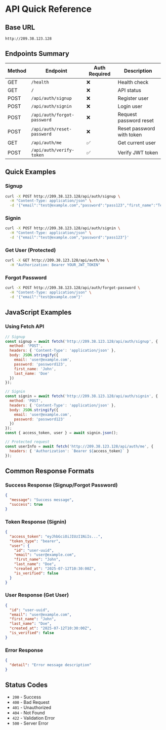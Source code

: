 # API Quick Reference

## Base URL
```
http://209.38.123.128
```

## Endpoints Summary

| Method | Endpoint | Auth Required | Description |
|--------|----------|---------------|-------------|
| GET | `/health` | ❌ | Health check |
| GET | `/` | ❌ | API status |
| POST | `/api/auth/signup` | ❌ | Register user |
| POST | `/api/auth/signin` | ❌ | Login user |
| POST | `/api/auth/forgot-password` | ❌ | Request password reset |
| POST | `/api/auth/reset-password` | ❌ | Reset password with token |
| GET | `/api/auth/me` | ✅ | Get current user |
| POST | `/api/auth/verify-token` | ✅ | Verify JWT token |

## Quick Examples

### Signup
```bash
curl -X POST http://209.38.123.128/api/auth/signup \
  -H "Content-Type: application/json" \
  -d '{"email":"test@example.com","password":"pass123","first_name":"Test","last_name":"User"}'
```

### Signin
```bash
curl -X POST http://209.38.123.128/api/auth/signin \
  -H "Content-Type: application/json" \
  -d '{"email":"test@example.com","password":"pass123"}'
```

### Get User (Protected)
```bash
curl -X GET http://209.38.123.128/api/auth/me \
  -H "Authorization: Bearer YOUR_JWT_TOKEN"
```

### Forgot Password
```bash
curl -X POST http://209.38.123.128/api/auth/forgot-password \
  -H "Content-Type: application/json" \
  -d '{"email":"test@example.com"}'
```

## JavaScript Examples

### Using Fetch API
```javascript
// Signup
const signup = await fetch('http://209.38.123.128/api/auth/signup', {
  method: 'POST',
  headers: { 'Content-Type': 'application/json' },
  body: JSON.stringify({
    email: 'user@example.com',
    password: 'password123',
    first_name: 'John',
    last_name: 'Doe'
  })
});

// Signin
const signin = await fetch('http://209.38.123.128/api/auth/signin', {
  method: 'POST',
  headers: { 'Content-Type': 'application/json' },
  body: JSON.stringify({
    email: 'user@example.com',
    password: 'password123'
  })
});
const { access_token, user } = await signin.json();

// Protected request
const userInfo = await fetch('http://209.38.123.128/api/auth/me', {
  headers: { 'Authorization': `Bearer ${access_token}` }
});
```

## Common Response Formats

### Success Response (Signup/Forgot Password)
```json
{
  "message": "Success message",
  "success": true
}
```

### Token Response (Signin)
```json
{
  "access_token": "eyJhbGciOiJIUzI1NiIs...",
  "token_type": "bearer",
  "user": {
    "id": "user-uuid",
    "email": "user@example.com",
    "first_name": "John",
    "last_name": "Doe",
    "created_at": "2025-07-12T10:30:00Z",
    "is_verified": false
  }
}
```

### User Response (Get User)
```json
{
  "id": "user-uuid",
  "email": "user@example.com",
  "first_name": "John",
  "last_name": "Doe",
  "created_at": "2025-07-12T10:30:00Z",
  "is_verified": false
}
```

### Error Response
```json
{
  "detail": "Error message description"
}
```

## Status Codes
- `200` - Success
- `400` - Bad Request
- `401` - Unauthorized
- `404` - Not Found
- `422` - Validation Error
- `500` - Server Error
